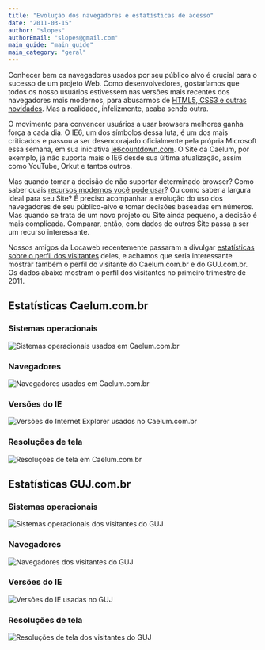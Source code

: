 ```yaml
---
title: "Evolução dos navegadores e estatísticas de acesso"
date: "2011-03-15"
author: "slopes"
authorEmail: "slopes@gmail.com"
main_guide: "main_guide"
main_category: "geral"
---
```


Conhecer bem os navegadores usados por seu público alvo é crucial para o sucesso de um projeto Web. Como desenvolvedores, gostaríamos que todos os nosso usuários estivessem nas versões mais recentes dos navegadores mais modernos, para abusarmos de [HTML5, CSS3 e outras novidades](https://blog.caelum.com.br/css3-e-o-futuro-da-web/). Mas a realidade, infelizmente, acaba sendo outra.

O movimento para convencer usuários a usar browsers melhores ganha força a cada dia. O IE6, um dos símbolos dessa luta, é um dos mais criticados e passou a ser desencorajado oficialmente pela própria Microsoft essa semana, em sua iniciativa [ie6countdown.com](http://ie6countdown.com). O Site da Caelum, por exemplo, já não suporta mais o IE6 desde sua última atualização, assim como YouTube, Orkut e tantos outros.

Mas quando tomar a decisão de não suportar determinado browser? Como saber quais [recursos modernos você pode usar](https://blog.caelum.com.br/css3-e-progressive-enhancement/)? Ou como saber a largura ideal para seu Site? É preciso acompanhar a evolução do uso dos navegadores de seu público-alvo e tomar decisões baseadas em números. Mas quando se trata de um novo projeto ou Site ainda pequeno, a decisão é mais complicada. Comparar, então, com dados de outros Site passa a ser um recurso interessante.

Nossos amigos da Locaweb recentemente passaram a divulgar [estatísticas sobre o perfil dos visitantes](http://blog.locaweb.com.br/marketing/estatisticas-de-um-site-com-milhoes-de-usuarios/) deles, e achamos que seria interessante mostrar também o perfil do visitante do Caelum.com.br e do GUJ.com.br. Os dados abaixo mostram o perfil dos visitantes no primeiro trimestre de 2011.

## Estatísticas Caelum.com.br

### Sistemas operacionais

![Sistemas operacionais usados em Caelum.com.br](https://blog.caelum.com.br/wp-content/uploads/2011/03/sistemas-operacionais.png)

### Navegadores

![Navegadores usados em Caelum.com.br](https://blog.caelum.com.br/wp-content/uploads/2011/03/navegadores.png)

### Versões do IE

![Versões do Internet Explorer usados no Caelum.com.br](https://blog.caelum.com.br/wp-content/uploads/2011/03/versoes-ie.png)

### Resoluções de tela

![Resoluções de tela em Caelum.com.br](https://blog.caelum.com.br/wp-content/uploads/2011/03/resolucao1.png)

## Estatísticas GUJ.com.br

### Sistemas operacionais

![Sistemas operacionais dos visitantes do GUJ](https://blog.caelum.com.br/wp-content/uploads/2011/03/guj-so.png)

### Navegadores

![Navegadores dos visitantes do GUJ](https://blog.caelum.com.br/wp-content/uploads/2011/03/guj-navegadores.png)

### Versões do IE

![Versões do IE usadas no GUJ](https://blog.caelum.com.br/wp-content/uploads/2011/03/guj-ie.png)

### Resoluções de tela

![Resoluções de tela dos visitantes do GUJ](https://blog.caelum.com.br/wp-content/uploads/2011/03/guj-resolucao1.png)
